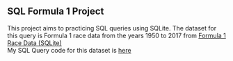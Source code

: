 ## SQL Formula 1 Project

This project aims to practicing SQL queries using SQLite. The dataset for this query is Formula 1 race data from the years 1950 to 2017 from [Formula 1 Race Data (SQLite)](https://www.kaggle.com/datasets/davidcochran/formula-1-race-data-sqlite)
<br>
My SQL Query code for this dataset is [here](Formula1-query.sqlite)
